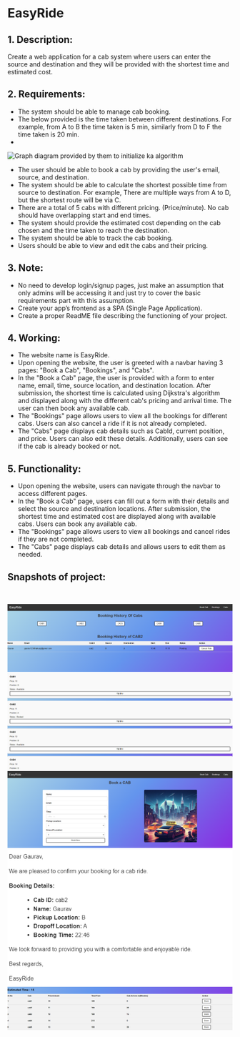 # EasyRide

## **1. Description:**
Create a web application for a cab system where users can enter the source and destination and they will be provided with the shortest time and estimated cost.

## **2. Requirements:**
- The system should be able to manage cab booking.
- The below provided is the time taken between different destinations. For example, from A to B the time taken is 5 min, similarly from D to F the time taken is 20 min.
- <br> 
![Graph diagram provided by them to initialize ka algorithm](https://user-images.githubusercontent.com/70821575/229360940-e0b12ac8-f445-4529-8f53-10d9112bdc59.png)
- The user should be able to book a cab by providing the user's email, source, and destination.
- The system should be able to calculate the shortest possible time from source to destination. For example, There are multiple ways from A to D, but the shortest route will be via C.
- There are a total of 5 cabs with different pricing. (Price/minute). No cab should have overlapping start and end times.
- The system should provide the estimated cost depending on the cab chosen and the time taken to reach the destination.
- The system should be able to track the cab booking.
- Users should be able to view and edit the cabs and their pricing.

## **3. Note:**
- No need to develop login/signup pages, just make an assumption that only admins will be accessing it and just try to cover the basic requirements part with this assumption.
- Create your app’s frontend as a SPA (Single Page Application).
- Create a proper ReadME file describing the functioning of your project.

## **4. Working:** 
- The website name is EasyRide.
- Upon opening the website, the user is greeted with a navbar having 3 pages: "Book a Cab", "Bookings", and "Cabs".
- In the "Book a Cab" page, the user is provided with a form to enter name, email, time, source location, and destination location. After submission, the shortest time is calculated using Dijkstra's algorithm and displayed along with the different cab's pricing and arrival time. The user can then book any available cab.
- The "Bookings" page allows users to view all the bookings for different cabs. Users can also cancel a ride if it is not already completed.
- The "Cabs" page displays cab details such as CabId, current position, and price. Users can also edit these details. Additionally, users can see if the cab is already booked or not.

## **5. Functionality:**
- Upon opening the website, users can navigate through the navbar to access different pages.
- In the "Book a Cab" page, users can fill out a form with their details and select the source and destination locations. After submission, the shortest time and estimated cost are displayed along with available cabs. Users can book any available cab.
- The "Bookings" page allows users to view all bookings and cancel rides if they are not completed.
- The "Cabs" page displays cab details and allows users to edit them as needed.

## **Snapshots of project:**
<br>

![Bookings](snapshots/Bookings.png)
![Cabs](snapshots/Cabs.png)
![Home](snapshots/Home.png)
![Mail](snapshots/Mail.png)
![Rides](snapshots/Rides.png)




